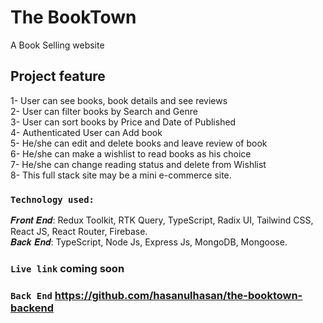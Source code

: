 # The BookTown
A Book Selling website

## Project feature
1- User can see books, book details and see reviews</br>
2- User can filter books by Search and Genre</br>
3- User can sort books by Price and Date of Published</br>
4- Authenticated User can Add book</br>
5- He/she can edit and delete books and leave review of book</br>
6- He/she can make a wishlist to read books as his choice</br>
7- He/she can change reading status and delete from Wishlist </br>
8- This full stack site may be a mini e-commerce site.</br>

### `Technology used:`

𝑭𝒓𝒐𝒏𝒕 𝑬𝒏𝒅: Redux Toolkit, RTK Query, TypeScript, Radix UI, Tailwind CSS, React JS, React Router, Firebase. </br>
𝑩𝒂𝒄𝒌 𝑬𝒏𝒅: TypeScript, Node Js, Express Js, MongoDB, Mongoose. </br>


### `Live link` coming soon
### `Back End` https://github.com/hasanulhasan/the-booktown-backend
